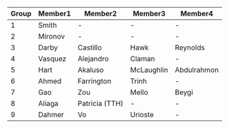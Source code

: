 Group | Member1 | Member2 | Member3 | Member4
--- | --- | --- | --- | ---
1 | Smith | - | - | -
2 | Mironov | - | - | -
3 | Darby | Castillo | Hawk | Reynolds
4 | Vasquez | Alejandro | Claman | -
5 | Hart | Akaluso | McLaughlin | Abdulrahmon
6 | Ahmed | Farrington | Trinh | -
7 | Gao | Zou | Mello | Beygi
8 | Aliaga | Patricia (TTH) | - | -
9 | Dahmer | Vo | Urioste | -
